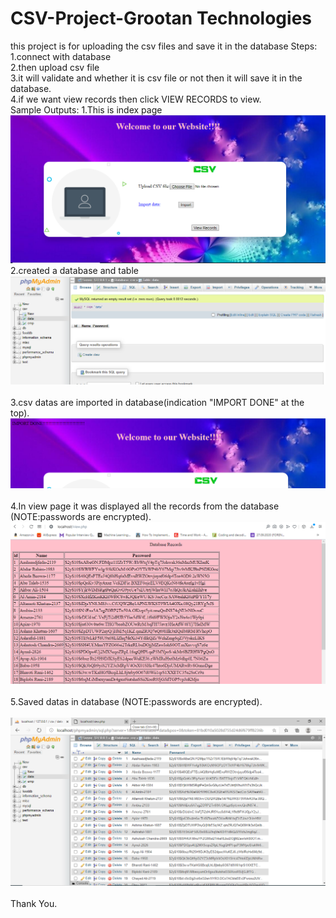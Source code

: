 # CSV-Project-Grootan Technologies
this project is for uploading the csv files and save it in the database
Steps:<br>
1.connect with database<br>
2.then upload csv file<br>
3.it will validate and whether it is csv file or not then it will save it in the database.<br>
4.if we want view records then click VIEW RECORDS to view.<br>
Sample Outputs:
1.This is index page
![alt text](https://github.com/Karthikeyan2212/CSV-Project/blob/main/output/out1.PNG?raw=true)
<br>
2.created a database and table<br>
![alt text](https://github.com/Karthikeyan2212/CSV-Project/blob/main/output/out2.PNG?raw=true)<br><br>
3.csv datas are imported in database(indication "IMPORT DONE" at the top).<br>
![alt text](https://github.com/Karthikeyan2212/CSV-Project/blob/main/output/out3.PNG?raw=true)<br><br>
4.In view page it was displayed all the records from the database (NOTE:passwords are encrypted).<br>
![alt text](https://github.com/Karthikeyan2212/CSV-Project/blob/main/output/out4.PNG?raw=true)<br><br>
5.Saved datas in database (NOTE:passwords are encrypted).<br><br>
![alt text](https://github.com/Karthikeyan2212/CSV-Project/blob/main/output/out5.PNG?raw=true)<br><br>
Thank You.


